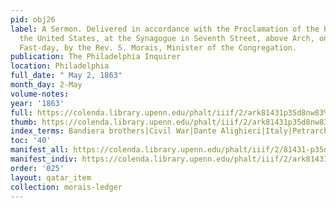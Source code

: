 ```yaml
---
pid: obj26
label: A Sermon. Delivered in accordance with the Proclamation of the President of
  the United States, at the Synagogue in Seventh Street, above Arch, on the National
  Fast-day, by the Rev. S. Morais, Minister of the Congregation.
publication: The Philadelphia Inquirer
location: Philadelphia
full_date: " May 2, 1863"
month_day: 2-May
volume-notes:
year: '1863'
full: https://colenda.library.upenn.edu/phalt/iiif/2/ark81431p35d8nw83%2FSHA256E-s9177013--f9ae1b897b85a4fa7b27210d3c7dc06f94b92fa299e74ebd2640e1ab7188221b.jpeg/full/3500,/0/default.jpg
thumb: https://colenda.library.upenn.edu/phalt/iiif/2/ark81431p35d8nw83%2FSHA256E-s9177013--f9ae1b897b85a4fa7b27210d3c7dc06f94b92fa299e74ebd2640e1ab7188221b.jpeg/full/!200,200/0/default.jpg
index_terms: Bandiera brothers|Civil War|Dante Alighieri|Italy|Petrarch
toc: '40'
manifest_all: https://colenda.library.upenn.edu/phalt/iiif/2/81431-p35d8nw83/manifest
manifest_indiv: https://colenda.library.upenn.edu/phalt/iiif/2/ark81431p35d8nw83%2FSHA256E-s9177013--f9ae1b897b85a4fa7b27210d3c7dc06f94b92fa299e74ebd2640e1ab7188221b.jpeg
order: '025'
layout: qatar_item
collection: morais-ledger
---
```

